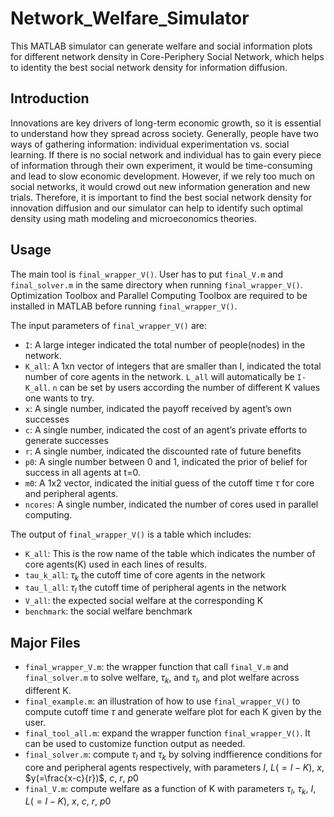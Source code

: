 # Network_Welfare_Simulator
This MATLAB simulator can generate welfare and social information plots for different network density in Core-Periphery Social Network, which helps to identity the best social network density for information diffusion.

## Introduction
Innovations are key drivers of long-term economic growth, so it is essential to understand how they spread across society. Generally, people have two ways of gathering information: individual experimentation vs. social learning. If there is no social network and individual has to gain every piece of information through their own experiment, it would be time-consuming and lead to slow economic development. However, if we rely too much on social networks, it would crowd out new information generation and new trials. Therefore, it is important to find the best social network density for innovation diffusion and our simulator can help to identify such optimal density using math modeling and microeconomics theories. 

## Usage
The main tool is `final_wrapper_V()`. User has to put `final_V.m` and `final_solver.m` in the same directory when running `final_wrapper_V()`. Optimization Toolbox and Parallel Computing Toolbox are required to be installed in MATLAB before running `final_wrapper_V()`. 

The input parameters of `final_wrapper_V()` are:

- `I`: A large integer indicated the total number of people(nodes) in the network.
- `K_all`: A 1xn vector of integers that are smaller than I, indicated the total number of core agents in the network. `L_all` will automatically be `I-K_all`. `n` can be set by users according the number of different K values one wants to try. 
- `x`: A single number, indicated the payoff received by agent’s own successes 
- `c`: A single number, indicated the cost of an agent’s private efforts to generate successes
- `r`: A single number, indicated the discounted rate of future benefits
- `p0`: A single number between 0 and 1, indicated the prior of belief for success in all agents at t=0.
- `m0`: A 1x2 vector, indicated the initial guess of the cutoff time $\tau$ for core and peripheral agents.
- `ncores`: A single number, indicated the number of cores used in parallel computing.

The output of `final_wrapper_V()` is a table which includes:

- `K_all`: This is the row name of the table which indicates the number of core agents(K) used in each lines of results.
- `tau_k_all`: $\tau_k$ the cutoff time of core agents in the network
- `tau_l_all`: $\tau_l$ the cutoff time of peripheral agents in the network
- `V_all`: the expected social welfare at the corresponding K
- `benchmark`: the social welfare benchmark 

## Major Files
- `final_wrapper_V.m`: the wrapper function that call `final_V.m` and `final_solver.m` to solve welfare, $\tau_k$, and $\tau_l$, and plot welfare across different K.
- `final_example.m`: an illustration of how to use `final_wrapper_V()` to compute cutoff time $\tau$ and generate welfare plot for each K given by the user.
- `final_tool_all.m`: expand the wrapper function `final_wrapper_V()`. It can be used to customize function output as needed.
- `final_solver.m`: compute $\tau_l$ and $\tau_k$ by solving indffierence conditions for core and peripheral agents respectively, with parameters $I$, $L(=I-K)$, $x$, $y(=\frac{x-c}{r})$, $c$, $r$, $p0$
- `final_V.m`: compute welfare as a function of K with parameters $\tau_l$, $\tau_k$, $I$, $L(=I-K)$, $x$, $c$, $r$, $p0$

